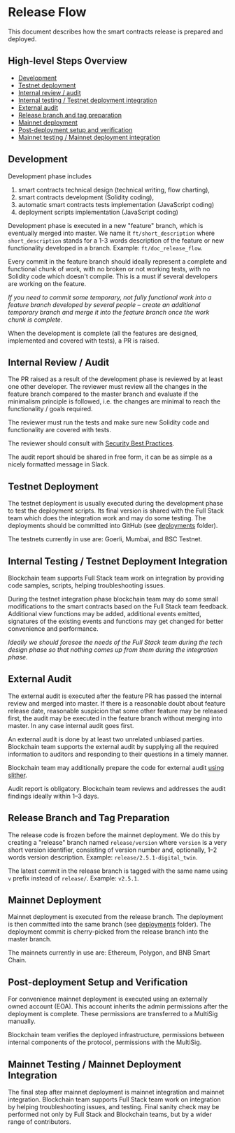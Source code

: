 # Release Flow #
This document describes how the smart contracts release is prepared and deployed.

## High-level Steps Overview ##
* [Development](#development)
* [Testnet deployment](#testnet-deployment)
* [Internal review / audit](#internal-review--audit)
* [Internal testing / Testnet deployment integration](#internal-testing--testnet-deployment-integration)
* [External audit](#external-audit)
* [Release branch and tag preparation](#release-branch-and-tag-preparation)
* [Mainnet deployment](#mainnet-deployment)
* [Post-deployment setup and verification](#post-deployment-setup-and-verification)
* [Mainnet testing / Mainnet deployment integration](#mainnet-testing--mainnet-deployment-integration)

## Development ##
Development phase includes
1) smart contracts technical design (technical writing, flow charting),
2) smart contracts development (Solidity coding),
3) automatic smart contracts tests implementation (JavaScript coding)
4) deployment scripts implementation (JavaScript coding)

Development phase is executed in a new "feature" branch, which is eventually merged into master.
We name it `ft/short_description` where `short_description` stands for a 1-3 words description of the feature or
new functionality developed in a branch. Example: `ft/doc_release_flow`.

Every commit in the feature branch should ideally represent a complete and functional chunk of work, with no broken
or not working tests, with no Solidity code which doesn't compile. This is a must if several developers are working
on the feature.

_If you need to commit some temporary, not fully functional work into a feature branch developed by several people
 – create an additional temporary branch and merge it into the feature branch once the work chunk is complete._

When the development is complete (all the features are designed, implemented and covered with tests), a PR is raised.

## Internal Review / Audit ##
The PR raised as a result of the development phase is reviewed by at least one other developer.
The reviewer must review all the changes in the feature branch compared to the master branch and evaluate if the
minimalism principle is followed, i.e. the changes are minimal to reach the functionality / goals required.

The reviewer must run the tests and make sure new Solidity code and functionality are covered with tests.

The reviewer should consult with [Security Best Practices](https://consensys.github.io/smart-contract-best-practices/).

The audit report should be shared in free form, it can be as simple as a nicely formatted message in Slack.

## Testnet Deployment ##
The testnet deployment is usually executed during the development phase to test the deployment scripts.
Its final  version is shared with the Full Stack team which does the integration work and may do some testing.
The deployments should be committed into GitHub (see [deployments](../deployments) folder).

The testnets currently in use are: Goerli, Mumbai, and BSC Testnet. 

## Internal Testing / Testnet Deployment Integration ##
Blockchain team supports Full Stack team work on integration by providing code samples, scripts, helping
troubleshooting issues.

During the testnet integration phase blockchain team may do some small modifications to the smart
contracts based on the Full Stack team feedback. Additional view functions may be added, additional events emitted,
signatures of the existing events and functions may get changed for better convenience and performance.

_Ideally we should foresee the needs of the Full Stack team during the tech design phase so that nothing comes up
from them during the integration phase._

## External Audit ##
The external audit is executed after the feature PR has passed the internal review and merged into master. If there
is a reasonable doubt about feature release date, reasonable suspicion that some other feature may be released first,
the audit may be executed in the feature branch without merging into master. In any case internal audit goes first.

An external audit is done by at least two unrelated unbiased parties. Blockchain
team supports the external audit by supplying all the required information to auditors and responding to their questions
in a timely manner.

Blockchain team may additionally prepare the code for external audit [using slither](./slither_doc.md).

Audit report is obligatory. Blockchain team reviews and addresses the audit findings ideally within 1–3 days.

## Release Branch and Tag Preparation ##
The release code is frozen before the mainnet deployment. We do this by creating a "release" branch named
`release/version` where `version` is a very short version identifier, consisting of version number and, optionally,
1–2 words version description. Example: `release/2.5.1-digital_twin`.

The latest commit in the release branch is tagged with the same name using `v` prefix instead of `release/`.
Example: `v2.5.1`.

## Mainnet Deployment ##
Mainnet deployment is executed from the release branch. The deployment is then committed into the same branch
(see [deployments](../deployments) folder).
The deployment commit is cherry-picked from the release branch into the master branch.

The mainnets currently in use are: Ethereum, Polygon, and BNB Smart Chain. 

## Post-deployment Setup and Verification ##
For convenience mainnet deployment is executed using an externally owned account (EOA). This account inherits
the admin permissions after the deployment is complete. These permissions are transferred to a MultiSig
manually.

Blockchain team verifies the deployed infrastructure, permissions between internal components of the protocol,
permissions with the MultiSig.

## Mainnet Testing / Mainnet Deployment Integration ##
The final step after mainnet deployment is mainnet integration and mainnet integration.
Blockchain team supports Full Stack team work on integration by helping troubleshooting issues, and testing.
Final sanity check may be performed not only by Full Stack and Blockchain teams, but by a wider range of
contributors.
